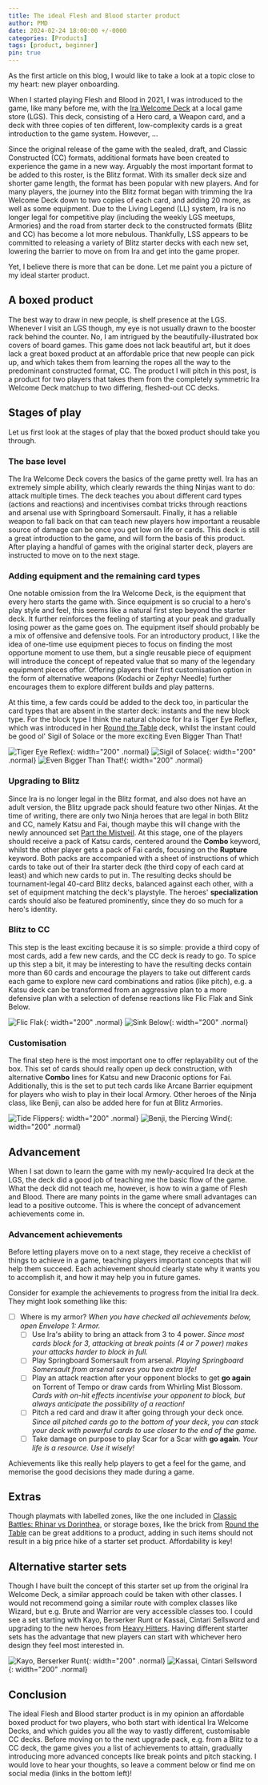 ```yaml
---
title: The ideal Flesh and Blood starter product
author: PMD
date: 2024-02-24 18:00:00 +/-0000
categories: [Products]
tags: [product, beginner]
pin: true
---
```


As the first article on this blog, I would like to take a look at a topic close to my heart: new player onboarding.

When I started playing Flesh and Blood in 2021, I was introduced to the game, like many before me, with the [Ira Welcome Deck](https://fabtcg.com/products/welcome-deck-2019/) at a local game store (LGS). This deck, consisting of a Hero card, a Weapon card, and a deck with three copies of ten different, low-complexity cards is a great introduction to the game system. However, ...

Since the original release of the game with the sealed, draft, and Classic Constructed (CC) formats, additional formats have been created to experience the game in a new way. Arguably the most important format to be added to this roster, is the Blitz format. With its smaller deck size and shorter game length, the format has been popular with new players. And for many players, the journey into the Blitz format began with trimming the Ira Welcome Deck down to two copies of each card, and adding 20 more, as well as some equipment. Due to the Living Legend (LL) system, Ira is no longer legal for competitive play (including the weekly LGS meetups, Armories) and the road from starter deck to the constructed formats (Blitz and CC) has become a lot more nebulous. Thankfully, LSS appears to be committed to releasing a variety of Blitz starter decks with each new set, lowering the barrier to move on from Ira and get into the game proper.

Yet, I believe there is more that can be done. Let me paint you a picture of my ideal starter product.


## A boxed product
The best way to draw in new people, is shelf presence at the LGS. Whenever I visit an LGS though, my eye is not usually drawn to the booster rack behind the counter. No, I am intrigued by the beautifully-illustrated box covers of board games. This game does not lack beautiful art, but it does lack a great boxed product at an affordable price that new people can pick up, and which takes them from learning the ropes all the way to the predominant constructed format, CC. The product I will pitch in this post, is a product for two players that takes them from the completely symmetric Ira Welcome Deck matchup to two differing, fleshed-out CC decks.


## Stages of play
Let us first look at the stages of play that the boxed product should take you through.

### The base level
The Ira Welcome Deck covers the basics of the game pretty well. Ira has an extremely simple ability, which clearly rewards the thing Ninjas want to do: attack multiple times. The deck teaches you about different card types (actions and reactions) and incentivises combat tricks through reactions and arsenal use with Springboard Somersault. Finally, it has a reliable weapon to fall back on that can teach new players how important a reusable source of damage can be once you get low on life or cards. This deck is still a great introduction to the game, and will form the basis of this product. After playing a handful of games with the original starter deck, players are instructed to move on to the next stage.

### Adding equipment and the remaining card types
One notable omission from the Ira Welcome Deck, is the equipment that every hero starts the game with. Since equipment is so crucial to a hero's play style and feel, this seems like a natural first step beyond the starter deck. It further reinforces the feeling of starting at your peak and gradually losing power as the game goes on. The equipment itself should probably be a mix of offensive and defensive tools. For an introductory product, I like the idea of one-time use equipment pieces to focus on finding the most opportune moment to use them, but a single reusable piece of equipment will introduce the concept of repeated value that so many of the legendary equipment pieces offer. Offering players their first customisation option in the form of alternative weapons (Kodachi or Zephyr Needle) further encourages them to explore different builds and play patterns.

At this time, a few cards could be added to the deck too, in particular the card types that are absent in the starter deck: instants and the new block type. For the block type I think the natural choice for Ira is Tiger Eye Reflex, which was introduced in her [Round the Table](https://fabtcg.com/products/booster-set/round-the-table-tcc-x-lss/) deck, whilst the instant could be good ol' Sigil of Solace or the more exciting Even Bigger Than That!

![Tiger Eye Reflex](https://dhhim4ltzu1pj.cloudfront.net/media/images/TCC102.width-450.format-webp.webp){: width="200" .normal} ![Sigil of Solace](https://dhhim4ltzu1pj.cloudfront.net/media/images/U-WTR173.width-450.format-webp.webp){: width="200" .normal} ![Even Bigger Than That!](https://dhhim4ltzu1pj.cloudfront.net/media/images/EVR175.width-450.format-webp.webp){: width="200" .normal}

### Upgrading to Blitz
Since Ira is no longer legal in the Blitz format, and also does not have an adult version, the Blitz upgrade pack should feature two other Ninjas. At the time of writing, there are only two Ninja heroes that are legal in both Blitz and CC, namely Katsu and Fai, though maybe this will change with the newly announced set [Part the Mistveil](https://fabtcg.com/articles/world-premiere-part-the-mistveil/). At this stage, one of the players should receive a pack of Katsu cards, centered around the __Combo__ keyword, whilst the other player gets a pack of Fai cards, focusing on the __Rupture__ keyword. Both packs are accompanied with a sheet of instructions of which cards to take out of their Ira starter deck (the third copy of each card at least) and which new cards to put in. The resulting decks should be tournament-legal 40-card Blitz decks, balanced against each other, with a set of equipment matching the deck's playstyle. The heroes' __specialization__ cards should also be featured prominently, since they do so much for a hero's identity.

### Blitz to CC
This step is the least exciting because it is so simple: provide a third copy of most cards, add a few new cards, and the CC deck is ready to go. To spice up this step a bit, it may be interesting to have the resulting decks contain more than 60 cards and encourage the players to take out different cards each game to explore new card combinations and ratios (like pitch), e.g. a Katsu deck can be transformed from an aggressive plan to a more defensive plan with a selection of defense reactions like Flic Flak and Sink Below.

![Flic Flak](https://dhhim4ltzu1pj.cloudfront.net/media/images/U-WTR92.width-450.format-webp.webp){: width="200" .normal} ![Sink Below](https://dhhim4ltzu1pj.cloudfront.net/media/images/U-WTR215.width-450.format-webp.webp){: width="200" .normal}

### Customisation
The final step here is the most important one to offer replayability out of the box. This set of cards should really open up deck construction, with alternative __Combo__ lines for Katsu and new Draconic options for Fai. Additionally, this is the set to put tech cards like Arcane Barrier equipment for players who wish to play in their local Armory. Other heroes of the Ninja class, like Benji, can also be added here for fun at Blitz Armories.

![Tide Flippers](https://dhhim4ltzu1pj.cloudfront.net/media/images/UPR159.width-450.format-webp.webp){: width="200" .normal} ![Benji, the Piercing Wind](https://dhhim4ltzu1pj.cloudfront.net/media/images/U-CRU047.width-450.format-webp.webp){: width="200" .normal}


## Advancement
When I sat down to learn the game with my newly-acquired Ira deck at the LGS, the deck did a good job of teaching me the basic flow of the game. What the deck did not teach me, however, is how to win a game of Flesh and Blood. There are many points in the game where small advantages can lead to a positive outcome. This is where the concept of advancement achievements come in.

### Advancement achievements
Before letting players move on to a next stage, they receive a checklist of things to achieve in a game, teaching players important concepts that will help them succeed. Each achievement should clearly state why it wants you to accomplish it, and how it may help you in future games.

Consider for example the achievements to progress from the initial Ira deck. They might look something like this:
- [ ] Where is my armor? _When you have checked all achievements below, open Envelope 1: Armor._
  + [ ] Use Ira's ability to bring an attack from 3 to 4 power. _Since most cards block for 3, attacking at break points (4 or 7 power) makes your attacks harder to block in full._
  + [ ] Play Springboard Somersault from arsenal. _Playing Springboard Somersault from arsenal saves you two extra life!_
  + [ ] Play an attack reaction after your opponent blocks to get __go again__ on Torrent of Tempo or draw cards from Whirling Mist Blossom. _Cards with on-hit effects incentivise your opponent to block, but always anticipate the possibility of a reaction!_
  + [ ] Pitch a red card and draw it after going through your deck once. _Since all pitched cards go to the bottom of your deck, you can stack your deck with powerful cards to use closer to the end of the game._
  + [ ] Take damage on purpose to play Scar for a Scar with __go again__. _Your life is a resource. Use it wisely!_

Achievements like this really help players to get a feel for the game, and memorise the good decisions they made during a game.


## Extras
Though playmats with labelled zones, like the one included in [Classic Battles: Rhinar vs Dorinthea](https://fabtcg.com/products/booster-set/classic-battles-rvd/), or storage boxes, like the brick from [Round the Table](https://fabtcg.com/products/booster-set/round-the-table-tcc-x-lss/) can be great additions to a product, adding in such items should not result in a big price hike of a starter set product. Affordability is key!


## Alternative starter sets
Though I have built the concept of this starter set up from the original Ira Welcome Deck, a similar approach could be taken with other classes. I would not recommend going a similar route with complex classes like Wizard, but e.g. Brute and Warrior are very accessible classes too. I could see a set starting with Kayo, Berserker Runt or Kassai, Cintari Sellsword and upgrading to the new heroes from [Heavy Hitters](https://fabtcg.com/products/booster-set/heavy-hitters/). Having different starter sets has the advantage that new players can start with whichever hero design they feel most interested in.

![Kayo, Berserker Runt](https://dhhim4ltzu1pj.cloudfront.net/media/images/U-CRU002.width-450.format-webp.webp){: width="200" .normal} ![Kassai, Cintari Sellsword](https://dhhim4ltzu1pj.cloudfront.net/media/images/U-CRU077.width-450.format-webp.webp){: width="200" .normal}


## Conclusion
The ideal Flesh and Blood starter product is in my opinion an affordable boxed product for two players, who both start with identical Ira Welcome Decks, and which guides you all the way to vastly different, customisable CC decks. Before moving on to the next upgrade pack, e.g. from a Blitz to a CC deck, the game gives you a list of achievements to attain, gradually introducing more advanced concepts like break points and pitch stacking. I would love to hear your thoughts, so leave a comment below or find me on social media (links in the bottom left)!